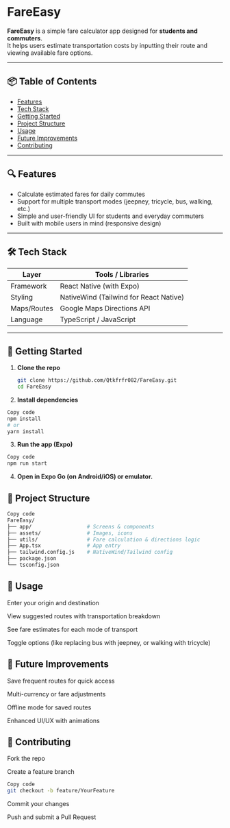 # FareEasy

**FareEasy** is a simple fare calculator app designed for **students and commuters**.  
It helps users estimate transportation costs by inputting their route and viewing available fare options.  

---

## 📦 Table of Contents
- [Features](#-features)  
- [Tech Stack](#-tech-stack)  
- [Getting Started](#-getting-started)  
- [Project Structure](#-project-structure)  
- [Usage](#-usage)  
- [Future Improvements](#-future-improvements)  
- [Contributing](#-contributing)  


---

## 🔍 Features
- Calculate estimated fares for daily commutes  
- Support for multiple transport modes (jeepney, tricycle, bus, walking, etc.)  
- Simple and user-friendly UI for students and everyday commuters  
- Built with mobile users in mind (responsive design)  

---

## 🛠 Tech Stack
| Layer      | Tools / Libraries |
|------------|-------------------|
| Framework  | React Native (with Expo) |
| Styling    | NativeWind (Tailwind for React Native) |
| Maps/Routes| Google Maps Directions API |
| Language   | TypeScript / JavaScript |

---

## 🚀 Getting Started

1. **Clone the repo**
   ```sh
   git clone https://github.com/Qtkfrfr082/FareEasy.git
   cd FareEasy
2. **Install dependencies**

```sh
Copy code
npm install
# or
yarn install
```
3. **Run the app (Expo)**

```sh
Copy code
npm run start
```
4. **Open in Expo Go (on Android/iOS) or emulator.**

## 🧩 Project Structure
```bash
Copy code
FareEasy/
├── app/                  # Screens & components
├── assets/               # Images, icons
├── utils/                # Fare calculation & directions logic
├── App.tsx               # App entry
├── tailwind.config.js    # NativeWind/Tailwind config
├── package.json
└── tsconfig.json
```
## 🧰 Usage
Enter your origin and destination

View suggested routes with transportation breakdown

See fare estimates for each mode of transport

Toggle options (like replacing bus with jeepney, or walking with tricycle)

## 🔭 Future Improvements
Save frequent routes for quick access

Multi-currency or fare adjustments

Offline mode for saved routes

Enhanced UI/UX with animations

## 🤝 Contributing
Fork the repo

Create a feature branch

```sh
Copy code
git checkout -b feature/YourFeature
```
Commit your changes

Push and submit a Pull Request
